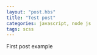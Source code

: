 ```yaml
---
layout: "post.hbs"
title: "Test post"
categories: javascript, node js
tags: scss
---
```


First post example
